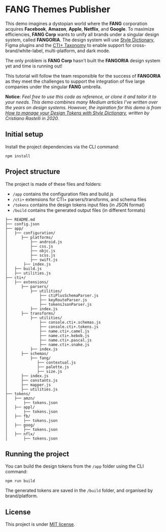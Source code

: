 # FANG Themes Publisher

This demo imagines a dystopian world where the **FANG** corporation acquires **Facebook**, **Amazon**, **Apple**, **Netflix**, and **Google**. To maximize efficiencies, **FANG Corp** wants to unify all brands under a singular design system, called **FANGORIA**. The design system will use [Style Dictionary](https://github.com/amzn/style-dictionary), Figma plugins and the [CTI+ Taxonomy](https://medium.com/user-experience-design-1/how-to-name-tokens-in-a-design-system-5b218589dadc) to enable support for cross-brand/white-label, multi-platform, and dark mode.

The only problem is **FANG Corp** hasn't built the **FANGORIA** design system yet and time is running out!

This tutorial will follow the team responsible for the success of **FANGORIA** as they meet the challenges to support the integration of five large companies under the singular **FANG** umbrella.

**Notice**: *Feel free to use this code as reference, or clone it and tailor it to your needs. This demo combines many Medium articles I've written over the years on design systems. However, the inpiration for this demo is from [How to manage your Design Tokens with Style Dictionary](https://medium.com/@didoo/how-to-manage-your-design-tokens-with-style-dictionary-98c795b938aa), written by Cristiano Rastelli in 2020.*

## Initial setup
Install the project dependencies via the CLI command:

```
npm install
```

## Project structure
The project is made of these files and folders:

* `/app` contains the configuration files and build.js
* `/cti+` extensions for CTI+ parsers/transforms, and schema files
* `/tokens` contains the design tokens input files (in JSON format)
* `/build` contains the generated output files (in different formats)

```
├── README.md
├── config.json
├── app/
│   ├── configuration/
│      ├── platforms/
│          ├── android.js
│          ├── css.js
│          ├── objc.js
│          ├── scss.js
│          ├── swift.js
│       ├── index.js
│   ├── build.js
│   ├── utilities.js
├── cti+/
│   ├── extensions/
│      ├── parsers/
│          ├── utilities/
│              ├── ctiPlusSchemaParser.js
│              ├── keyRouteParser.js
│              ├── tokensJsonParser.js
│          ├── index.js
│      ├── transforms/
│          ├── utilities/
│              ├── console.cti+.schemas.js
│              ├── console.cti+.tokens.js
│              ├── name.cti+.camel.js
│              ├── name.cti+.kebob.js
│              ├── name.cti+.pascal.js
│              ├── name.cti+.snake.js
│          ├── index.js
│      ├── schemas/
│          ├── fang/
│             ├── contextual.js
│             ├── palette.js
│             ├── size.js
│      ├── index.js
│      ├── constants.js
│      ├── mapper.js
│      ├── utilities.js
├── tokens/
│   ├── amzn/
│       ├── tokens.json
│   ├── appl/
│       ├── tokens.json
│   ├── fb/
│       ├── tokens.json
│   ├── goog/
│       ├── tokens.json
│   ├── nflx/
│       ├── tokens.json
```

## Running the project
You can build the design tokens from the `/app` folder using the CLI command:

```
npm run build
```

The generated tokens are saved in the `/build` folder, and organised by brand/platform.

## License

This project is under [MIT license](https://github.com/didoo/style-dictionary-demo/blob/master/LICENSE).

